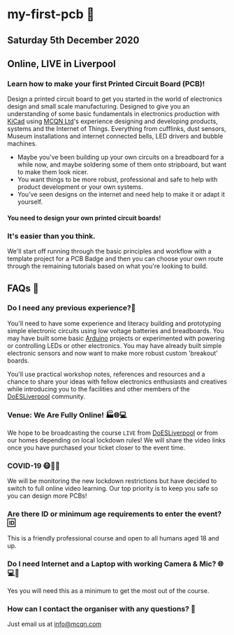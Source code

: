 # my-first-pcb 🧰

## Saturday 5th December 2020
## Online, LIVE in Liverpool

### Learn how to make your first Printed Circuit Board (PCB)!

Design a printed circuit board to get you started in the world of electronics design and small scale manufacturing. Designed to give you an understanding of some basic fundamentals in electronics production with [KiCad](https://kicad-pcb.org/) using [MCQN Ltd](https://mcqn.com/)'s experience designing and developing products, systems and the Internet of Things. Everything from cufflinks, dust sensors, Museum installations and internet connected bells, LED drivers and bubble machines.

 * Maybe you've been building up your own circuits on a breadboard for a while now, and maybe soldering some of them onto stripboard, but want to make them look nicer.
 * You want things to be more robust, professional and safe to help with product development or your own systems.
 * You've seen designs on the internet and need help to make it or adapt it yourself.

#### You need to design your own printed circuit boards!

### It's easier than you think.

We'll start off running through the basic principles and workflow with a template project for a PCB Badge and then you can choose your own route through the remaining tutorials based on what you're looking to build.

## FAQs 🙋

### Do I need any previous experience?📜

You'll need to have some experience and literacy building and prototyping simple electronic circuits using low voltage batteries and breadboards. You may have built some basic [Arduino](https://www.arduino.cc/) projects or experimented with powering or controlling LEDs or other electronics. You may have already built simple electronic sensors and now want to make more robust custom 'breakout' boards.

You'll use practical workshop notes, references and resources and a chance to share your ideas with fellow electronics enthusiasts and creatives while introducing you to the facilities and other members of the [DoESLiverpool](https://doesliverpool.com) community.

### Venue: We Are Fully Online! 🏭🌐💻

We hope to be broadcasting the course `LIVE` from [DoESLiverpool](https://doesliverpool.com) or from our homes depending on local lockdown rules! We will share the video links once you have purchased your ticket closer to the event time.

### COVID-19 😷🧼👏

We will be monitoring the new lockdown restrictions but have decided to switch to full online video learning. Our top priority is to keep you safe so you can design more PCBs!

### Are there ID or minimum age requirements to enter the event? 🆔

This is a friendly professional course and open to all humans aged 18 and up.

### Do I need Internet and a Laptop with working Camera & Mic?  🌐💻🎤

Yes you will need this as a minimum to get the most out of the course.

### How can I contact the organiser with any questions? 💬
Just email us at info@mcqn.com
